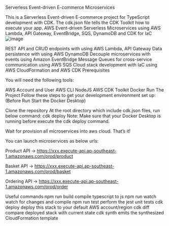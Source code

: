 Serverless Event-driven E-commerce Microservices

This is a Serverless Event-driven E-commerce project for TypeScript development with CDK. The cdk.json file tells the CDK Toolkit how to execute your app.
AWS Event-driven Serverless Microservices using AWS Lambda, API Gateway, EventBridge, SQS, DynamoDB and CDK for IaC
![image](https://github.com/MeghanaShanubhogh/aws-microservices/assets/115886543/bc1bc62f-4184-4034-8b0c-20b842b25373)

REST API and CRUD endpoints with using AWS Lambda, API Gateway
Data persistence with using AWS DynamoDB
Decouple microservices with events using Amazon EventBridge
Message Queues for cross-service communication using AWS SQS
Cloud stack development with IaC using AWS CloudFormation and AWS CDK
Prerequisites

You will need the following tools:

AWS Account and User
AWS CLI
NodeJS
AWS CDK Toolkit
Docker
Run The Project
Follow these steps to get your development environment set up: (Before Run Start the Docker Desktop)

Clone the repository
At the root directory which include cdk.json files, run below command:
cdk deploy
Note: Make sure that your Docker Desktop is running before execute the cdk deploy command.

Wait for provision all microservices into aws cloud. That’s it!

You can launch microservices as below urls:

Product API -> https://xxx.execute-api.ap-southeast-1.amazonaws.com/prod/product

Basket API -> https://xxx.execute-api.ap-southeast-1.amazonaws.com/prod/basket

Ordering API -> https://xxx.execute-api.ap-southeast-1.amazonaws.com/prod/order

Useful commands
npm run build compile typescript to js
npm run watch watch for changes and compile
npm run test perform the jest unit tests
cdk deploy deploy this stack to your default AWS account/region
cdk diff compare deployed stack with current state
cdk synth emits the synthesized CloudFormation template
